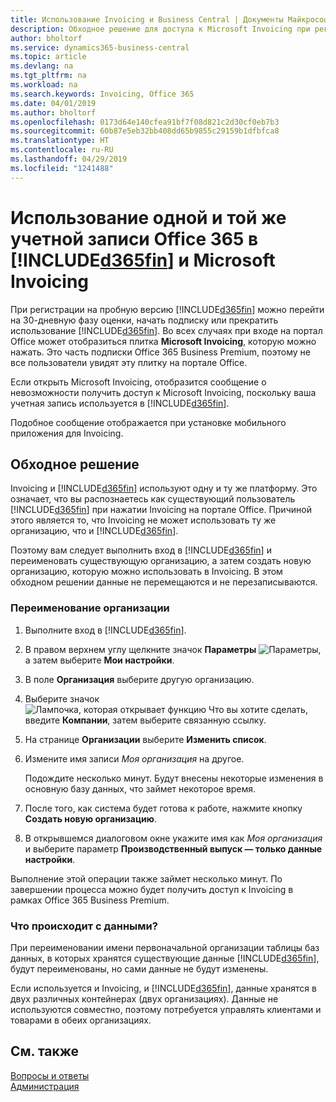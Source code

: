 ```yaml
---
title: Использование Invoicing и Business Central | Документы Майкрософт
description: Обходное решение для доступа к Microsoft Invoicing при регистрации на Dynamics 365 Business Central.
author: bholtorf
ms.service: dynamics365-business-central
ms.topic: article
ms.devlang: na
ms.tgt_pltfrm: na
ms.workload: na
ms.search.keywords: Invoicing, Office 365
ms.date: 04/01/2019
ms.author: bholtorf
ms.openlocfilehash: 0173d64e140cfea91bf7f08d821c2d30cf0eb7b3
ms.sourcegitcommit: 60b87e5eb32bb408dd65b9855c29159b1dfbfca8
ms.translationtype: HT
ms.contentlocale: ru-RU
ms.lasthandoff: 04/29/2019
ms.locfileid: "1241488"
---
```

# <a name="using-the-same-office-365-account-in-included365finincludesd365finlongmdmd-and-microsoft-invoicing"></a>Использование одной и той же учетной записи Office 365 в [!INCLUDE[d365fin](includes/d365fin_long_md.md)] и Microsoft Invoicing
При регистрации на пробную версию [!INCLUDE[d365fin](includes/d365fin_md.md)] можно перейти на 30-дневную фазу оценки, начать подписку или прекратить использование [!INCLUDE[d365fin](includes/d365fin_md.md)]. Во всех случаях при входе на портал Office может отобразиться плитка **Microsoft Invoicing**, которую можно нажать. Это часть подписки Office 365 Business Premium, поэтому не все пользователи увидят эту плитку на портале Office.  

Если открыть Microsoft Invoicing, отобразится сообщение о невозможности получить доступ к Microsoft Invoicing, поскольку ваша учетная запись используется в [!INCLUDE[d365fin](includes/d365fin_md.md)].  

Подобное сообщение отображается при установке мобильного приложения для Invoicing.  

## <a name="workaround"></a>Обходное решение
Invoicing и [!INCLUDE[d365fin](includes/d365fin_md.md)] используют одну и ту же платформу. Это означает, что вы распознаетесь как существующий пользователь [!INCLUDE[d365fin](includes/d365fin_md.md)] при нажатии Invoicing на портале Office. Причиной этого является то, что Invoicing не может использовать ту же организацию, что и [!INCLUDE[d365fin](includes/d365fin_md.md)].  

Поэтому вам следует выполнить вход в [!INCLUDE[d365fin](includes/d365fin_md.md)] и переименовать существующую организацию, а затем создать новую организацию, которую можно использовать в Invoicing. В этом обходном решении данные не перемещаются и не перезаписываются.

### <a name="to-rename-your-company"></a>Переименование организации
1. Выполните вход в [!INCLUDE[d365fin](includes/d365fin_md.md)].
2. В правом верхнем углу щелкните значок **Параметры** ![Параметры](media/ui-experience/settings_icon_small.png "Значок \"Параметры\" для ролевого центра"), а затем выберите **Мои настройки**.
3. В поле **Организация** выберите другую организацию.
4. Выберите значок ![Лампочка, которая открывает функцию Что вы хотите сделать](media/ui-search/search_small.png "Что вы хотите сделать"), введите **Компании**, затем выберите связанную ссылку.  
5. На странице **Организации** выберите **Изменить список**.  
6. Измените имя записи *Моя организация* на другое.  

    Подождите несколько минут. Будут внесены некоторые изменения в основную базу данных, что займет некоторое время.
7.  После того, как система будет готова к работе, нажмите кнопку **Создать новую организацию**.  
8.  В открывшемся диалоговом окне укажите имя как *Моя организация* и выберите параметр **Производственный выпуск — только данные настройки**.  

Выполнение этой операции также займет несколько минут. По завершении процесса можно будет получить доступ к Invoicing в рамках Office 365 Business Premium.  

### <a name="what-about-my-data"></a>Что происходит с данными?
При переименовании имени первоначальной организации таблицы баз данных, в которых хранятся существующие данные [!INCLUDE[d365fin](includes/d365fin_md.md)], будут переименованы, но сами данные не будут изменены.  

Если используется и Invoicing, и [!INCLUDE[d365fin](includes/d365fin_md.md)], данные хранятся в двух различных контейнерах (двух организациях). Данные не используются совместно, поэтому потребуется управлять клиентами и товарами в обеих организациях.  

## <a name="see-also"></a>См. также
[Вопросы и ответы](across-faq.md)  
[Администрация](admin-setup-and-administration.md)  
